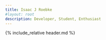 ```yaml
---
title: Isaac J Roebke
#layout: root
description: Developer, Student, Enthusiast
---
```


{% include_relative header.md %}